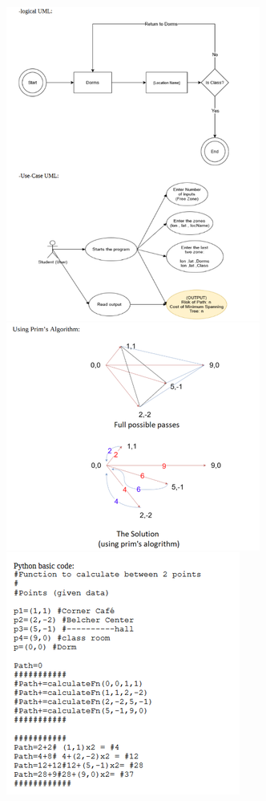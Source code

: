 
![alogrithm UML.PNG](alogrithm%20UML.PNG)
![alogrithm.PNG](alogrithm.PNG)
![alogrithm code.PNG](alogrithm%20code.PNG)
